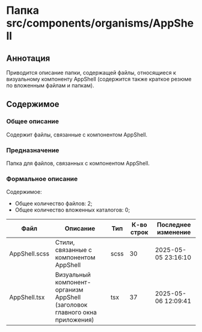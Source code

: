 # Папка src/components/organisms/AppShell

## Аннотация

Приводится описание папки, содержащей файлы, относящиеся к визуальному компоненту AppShell (содержится также 
краткое резюме по вложенным файлам и папкам).

## Содержимое

### Общее описание

Содержит файлы, связанные с компонентом AppShell.

### Предназначение

Папка для файлов, связанных с компонентом AppShell.

### Формальное описание

Содержимое:
* Общее количество файлов: 2;
* Общее количество вложенных каталогов: 0;

| Файл          | Описание                                                                        | Тип  | К-во строк | Последнее изменение |
|---------------|---------------------------------------------------------------------------------|------|------------|---------------------|
| AppShell.scss | Стили, связанные с компонентом AppShell                                         | scss | 30         | 2025-05-05 23:16:10 |
| AppShell.tsx  | Визуальный компонент-организм AppShell<br> (заголовок главного окна приложения) | tsx  | 37         | 2025-05-06 12:09:41 |

